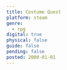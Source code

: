 ```yaml
---
title: Costume Quest
platform: steam
genre:
  - rpg
digital: true
physical: false
guide: false
pending: false
posted: 2000-01-01
---
```

